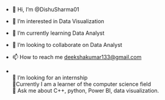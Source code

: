 - 👋 Hi, I’m @DishuSharma01
- 👀 I’m interested in Data Visualization
- 🌱 I’m currently learning Data Analyst
- 💞️ I’m looking to collaborate on Data Analyst
- 📫 How to reach me deekshakumar133@gmail.com

- <br>🤝 I’m looking for an internship<br>🌱Currently I am a learner of the computer science field <br>💬 Ask me about C++, python, Power BI, data visualization.





